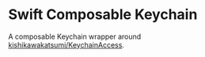 # Swift Composable Keychain

A composable Keychain wrapper around [kishikawakatsumi/KeychainAccess](https://github.com/kishikawakatsumi/KeychainAccess).
